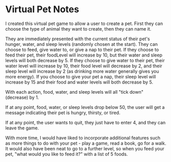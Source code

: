 # Virtual Pet Notes

I created this virtual pet game to allow a user to create a pet. First they can choose the type of animal they want to create, then they can name it.

They are immediately presented with the current status of their pet's hunger, water, and sleep levels (randomly chosen at the start). They can choose to feed, give water to, or give a nap to their pet. If they choose to feed their pet, their foodLevel will increase by 10, but their water and sleep levels will both decrease by 5. If they choose to give water to their pet, their water level will increase by 10, their food level will decrease by 2, and their sleep level will increase by 2 (as drinking more water generally gives you more energy). If you choose to give your pet a nap, their sleep level will increase by 15 and their food and water levels will both decrease by 5. 

With each action, food, water, and sleep levels will all "tick down" (decrease) by 1.

If at any point, food, water, or sleep levels drop below 50, the user will get a message indicating their pet is hungry, thirsty, or tired.

If at any point, the user wants to quit, they just have to enter 4, and they can leave the game.

With more time, I would have liked to incorporate additional features such as more things to do with your pet - play a game, read a book, go for a walk. It would also have been neat to go to a further level, so when you feed your pet, "what would you like to feed it?" with a list of 5 foods. 
